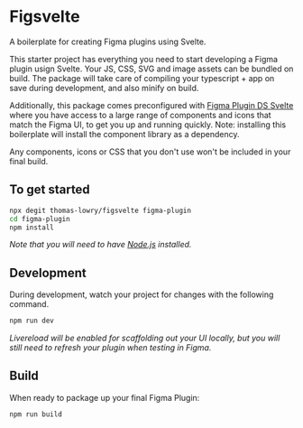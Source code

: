 # Figsvelte
A boilerplate for creating Figma plugins using Svelte.

This starter project has everything you need to start developing a Figma plugin usign Svelte. Your JS, CSS, SVG and image assets can be bundled on build. The package will take care of compiling your typescript + app on save during development, and also minify on build. 

Additionally, this package comes preconfigured with [Figma Plugin DS Svelte](https://github.com/thomas-lowry/figma-plugin-ds-svelte) where you have access to a large range of components and icons that match the Figma UI, to get you up and running quickly. Note: installing this boilerplate will install the component library as a dependency.

Any components, icons or CSS that you don't use won't be included in your final build.


## To get started
```bash
npx degit thomas-lowry/figsvelte figma-plugin
cd figma-plugin
npm install
```

_Note that you will need to have [Node.js](https://nodejs.org/) installed._

## Development
During development, watch your project for changes with the following command.

```bash
npm run dev
```

_Livereload will be enabled for scaffolding out your UI locally, but you will still need to refresh your plugin when testing in Figma._

## Build
When ready to package up your final Figma Plugin:
```bash
npm run build
```

